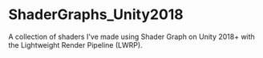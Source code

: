 # ShaderGraphs_Unity2018
A collection of shaders I've made using Shader Graph on Unity 2018+ with the Lightweight Render Pipeline (LWRP).
